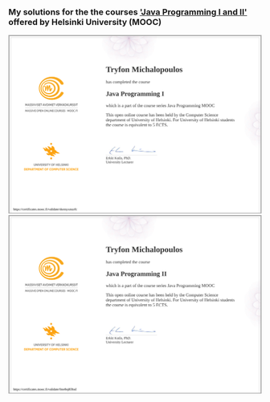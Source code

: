 ### My solutions for the the courses ['Java Programming I and II'](https://java-programming.mooc.fi/) offered by Helsinki University (MOOC)

![Java Programming I](https://github.com/Tryfonm/mooc.fi/blob/master/certificates/certificate-java-programming-i.png)
![Java Programming II](https://github.com/Tryfonm/mooc.fi/blob/master/certificates/certificate-java-programming-ii.png)


